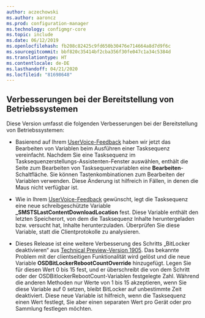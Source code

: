 ```yaml
---
author: aczechowski
ms.author: aaroncz
ms.prod: configuration-manager
ms.technology: configmgr-core
ms.topic: include
ms.date: 06/12/2019
ms.openlocfilehash: fb208c82425c9fd650b30476e714664a8d7d9f6c
ms.sourcegitcommit: bbf820c35414bf2cba356f30fe047c1a34c5384d
ms.translationtype: HT
ms.contentlocale: de-DE
ms.lasthandoff: 04/21/2020
ms.locfileid: "81698648"
---
```

## <a name="improvements-to-os-deployment"></a><a name="bkmk_osd"></a> Verbesserungen bei der Bereitstellung von Betriebssystemen

Diese Version umfasst die folgenden Verbesserungen bei der Bereitstellung von Betriebssystemen:

- Basierend auf Ihrem [UserVoice-Feedback](https://configurationmanager.uservoice.com/forums/300492-ideas/suggestions/18751582-keyboard-support-for-edit-task-sequence-variables) haben wir jetzt das Bearbeiten von Variablen beim Ausführen einer Tasksequenz vereinfacht. Nachdem Sie eine Tasksequenz im Tasksequenzerstellungs-Assistenten-Fenster auswählen, enthält die Seite zum Bearbeiten von Tasksequenzvariablen eine **Bearbeiten**-Schaltfläche. Sie können Tastenkombinationen zum Bearbeiten der Variablen verwenden. Diese Änderung ist hilfreich in Fällen, in denen die Maus nicht verfügbar ist.<!-- 4668846 -->

- Wie in Ihrem [UserVoice-Feedback](https://configurationmanager.uservoice.com/forums/300492-ideas/suggestions/20172811-display-what-distribution-point-is-being-used-duri) gewünscht, legt die Tasksequenz eine neue schreibgeschützte Variable **_SMSTSLastContentDownloadLocation** fest. Diese Variable enthält den letzten Speicherort, von dem die Tasksequenz Inhalte heruntergeladen bzw. versucht hat, Inhalte herunterzuladen. Überprüfen Sie diese Variable, statt die Clientprotokolle zu analysieren.<!-- 2840337 -->

- Dieses Release ist eine weitere Verbesserung des Schritts „BitLocker deaktivieren“ aus [Technical Preview-Version 1905](../../technical-preview-1905.md#bkmk_osd). Das bekannte Problem mit der clientseitigen Funktionalität wird gelöst und die neue Variable **OSDBitLockerRebootCountOverride** hinzugefügt. Legen Sie für diesen Wert 0 bis 15 fest, und er überschreibt die von dem Schritt oder der OSDBitlockerRebootCount-Variablen festgelegte Zahl. Während die anderen Methoden nur Werte von 1 bis 15 akzeptieren, wenn Sie diese Variable auf 0 setzen, bleibt BitLocker auf unbestimmte Zeit deaktiviert. Diese neue Variable ist hilfreich, wenn die Tasksequenz einen Wert festlegt, Sie aber einen separaten Wert pro Gerät oder pro Sammlung festlegen möchten.<!-- 4512937 -->
